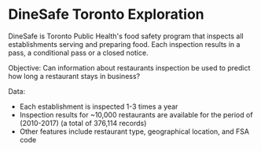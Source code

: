 # DineSafe Toronto Exploration  
DineSafe is Toronto Public Health's food safety program that inspects all establishments serving and preparing food. Each inspection results in a pass, a conditional pass or a closed notice.

Objective: Can information about restaurants inspection be used to predict how long a restaurant stays in business? 

Data:

- Each establishment is inspected 1-3 times a year
- Inspection results for ~10,000 restaurants are available for the period of (2010-2017) (a total of 376,114 records)
- Other features include restaurant type, geographical location, and FSA code
